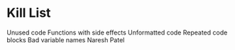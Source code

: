 Kill List
=========
Unused code
Functions with side effects
Unformatted code
Repeated code blocks
Bad variable names
Naresh Patel





